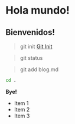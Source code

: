 # Hola mundo!

## Bienvenidos!

> git init
[Git Init](init.md)

> git status

> git add blog.md

```sh
cd .
```

**Bye!**

- Item 1
- Item 2
- Item 3
